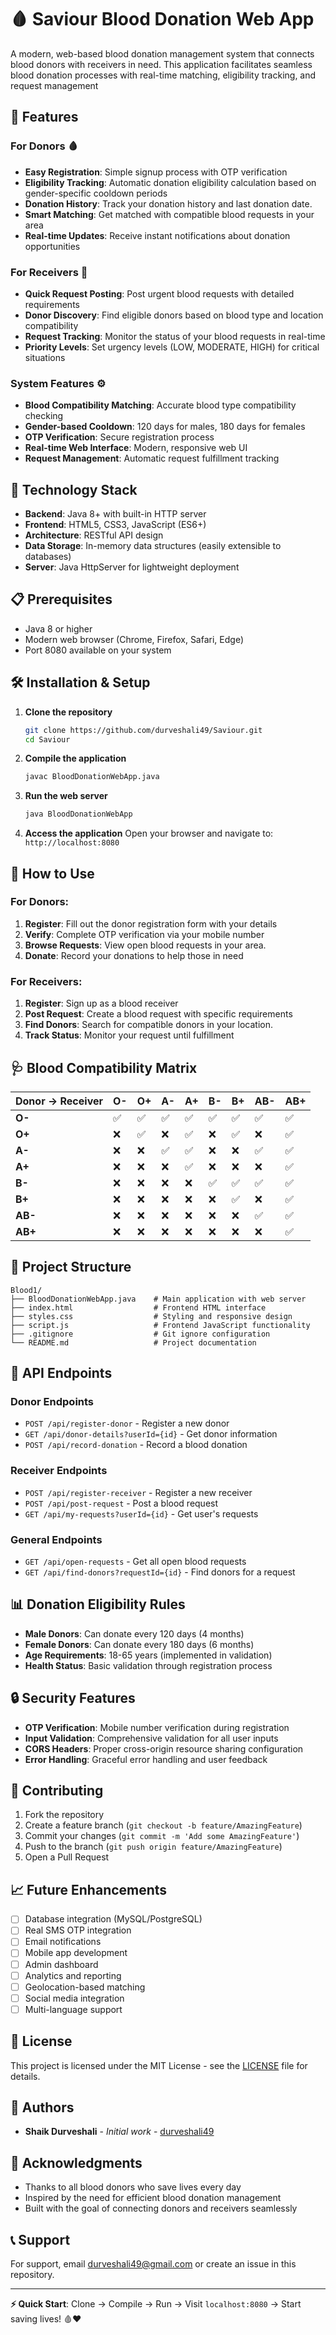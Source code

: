 # 🩸 Saviour Blood Donation Web App

A modern, web-based blood donation management system that connects blood donors with receivers in need. This application facilitates seamless blood donation processes with real-time matching, eligibility tracking, and request management

## 🌟 Features

### For Donors 🩸
- **Easy Registration**: Simple signup process with OTP verification
- **Eligibility Tracking**: Automatic donation eligibility calculation based on gender-specific cooldown periods
- **Donation History**: Track your donation history and last donation date.
- **Smart Matching**: Get matched with compatible blood requests in your area
- **Real-time Updates**: Receive instant notifications about donation opportunities

### For Receivers 🏥
- **Quick Request Posting**: Post urgent blood requests with detailed requirements
- **Donor Discovery**: Find eligible donors based on blood type and location compatibility
- **Request Tracking**: Monitor the status of your blood requests in real-time
- **Priority Levels**: Set urgency levels (LOW, MODERATE, HIGH) for critical situations

### System Features ⚙️
- **Blood Compatibility Matching**: Accurate blood type compatibility checking
- **Gender-based Cooldown**: 120 days for males, 180 days for females
- **OTP Verification**: Secure registration process
- **Real-time Web Interface**: Modern, responsive web UI
- **Request Management**: Automatic request fulfillment tracking

## 🚀 Technology Stack

- **Backend**: Java 8+ with built-in HTTP server
- **Frontend**: HTML5, CSS3, JavaScript (ES6+)
- **Architecture**: RESTful API design
- **Data Storage**: In-memory data structures (easily extensible to databases)
- **Server**: Java HttpServer for lightweight deployment

## 📋 Prerequisites

- Java 8 or higher
- Modern web browser (Chrome, Firefox, Safari, Edge)
- Port 8080 available on your system

## 🛠️ Installation & Setup

1. **Clone the repository**
   ```bash
   git clone https://github.com/durveshali49/Saviour.git
   cd Saviour
   ```

2. **Compile the application**
   ```bash
   javac BloodDonationWebApp.java
   ```

3. **Run the web server**
   ```bash
   java BloodDonationWebApp
   ```

4. **Access the application**
   Open your browser and navigate to: `http://localhost:8080`

## 🎯 How to Use

### For Donors:
1. **Register**: Fill out the donor registration form with your details
2. **Verify**: Complete OTP verification via your mobile number
3. **Browse Requests**: View open blood requests in your area.
4. **Donate**: Record your donations to help those in need

### For Receivers:
1. **Register**: Sign up as a blood receiver
2. **Post Request**: Create a blood request with specific requirements
3. **Find Donors**: Search for compatible donors in your location.
4. **Track Status**: Monitor your request until fulfillment

## 🩺 Blood Compatibility Matrix

| Donor → Receiver | O- | O+ | A- | A+ | B- | B+ | AB- | AB+ |
|------------------|----|----|----|----|----|----|-----|-----|
| **O-**           | ✅ | ✅ | ✅ | ✅ | ✅ | ✅ | ✅  | ✅  |
| **O+**           | ❌ | ✅ | ❌ | ✅ | ❌ | ✅ | ❌  | ✅  |
| **A-**           | ❌ | ❌ | ✅ | ✅ | ❌ | ❌ | ✅  | ✅  |
| **A+**           | ❌ | ❌ | ❌ | ✅ | ❌ | ❌ | ❌  | ✅  |
| **B-**           | ❌ | ❌ | ❌ | ❌ | ✅ | ✅ | ✅  | ✅  |
| **B+**           | ❌ | ❌ | ❌ | ❌ | ❌ | ✅ | ❌  | ✅  |
| **AB-**          | ❌ | ❌ | ❌ | ❌ | ❌ | ❌ | ✅  | ✅  |
| **AB+**          | ❌ | ❌ | ❌ | ❌ | ❌ | ❌ | ❌  | ✅  |

## 📁 Project Structure

```
Blood1/
├── BloodDonationWebApp.java    # Main application with web server
├── index.html                  # Frontend HTML interface
├── styles.css                  # Styling and responsive design
├── script.js                   # Frontend JavaScript functionality
├── .gitignore                  # Git ignore configuration
└── README.md                   # Project documentation
```

## 🔧 API Endpoints

### Donor Endpoints
- `POST /api/register-donor` - Register a new donor
- `GET /api/donor-details?userId={id}` - Get donor information
- `POST /api/record-donation` - Record a blood donation

### Receiver Endpoints  
- `POST /api/register-receiver` - Register a new receiver
- `POST /api/post-request` - Post a blood request
- `GET /api/my-requests?userId={id}` - Get user's requests

### General Endpoints
- `GET /api/open-requests` - Get all open blood requests
- `GET /api/find-donors?requestId={id}` - Find donors for a request

## 📊 Donation Eligibility Rules

- **Male Donors**: Can donate every 120 days (4 months)
- **Female Donors**: Can donate every 180 days (6 months)
- **Age Requirements**: 18-65 years (implemented in validation)
- **Health Status**: Basic validation through registration process

## 🔒 Security Features

- **OTP Verification**: Mobile number verification during registration
- **Input Validation**: Comprehensive validation for all user inputs
- **CORS Headers**: Proper cross-origin resource sharing configuration
- **Error Handling**: Graceful error handling and user feedback

## 🤝 Contributing

1. Fork the repository
2. Create a feature branch (`git checkout -b feature/AmazingFeature`)
3. Commit your changes (`git commit -m 'Add some AmazingFeature'`)
4. Push to the branch (`git push origin feature/AmazingFeature`)
5. Open a Pull Request

## 📈 Future Enhancements

- [ ] Database integration (MySQL/PostgreSQL)
- [ ] Real SMS OTP integration
- [ ] Email notifications
- [ ] Mobile app development
- [ ] Admin dashboard
- [ ] Analytics and reporting
- [ ] Geolocation-based matching
- [ ] Social media integration
- [ ] Multi-language support

## 📄 License

This project is licensed under the MIT License - see the [LICENSE](LICENSE) file for details.

## 👥 Authors

- **Shaik Durveshali** - *Initial work* - [durveshali49](https://github.com/durveshali49)

## 🙏 Acknowledgments

- Thanks to all blood donors who save lives every day
- Inspired by the need for efficient blood donation management
- Built with the goal of connecting donors and receivers seamlessly

## 📞 Support

For support, email durveshali49@gmail.com or create an issue in this repository.

---


**⚡ Quick Start**: Clone → Compile → Run → Visit `localhost:8080` → Start saving lives! 🩸❤️






































